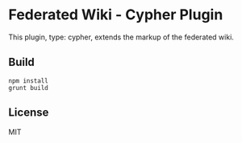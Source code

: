 # Federated Wiki - Cypher Plugin

This plugin, type: cypher, extends the markup of the federated wiki.

## Build

    npm install
    grunt build

## License

MIT

